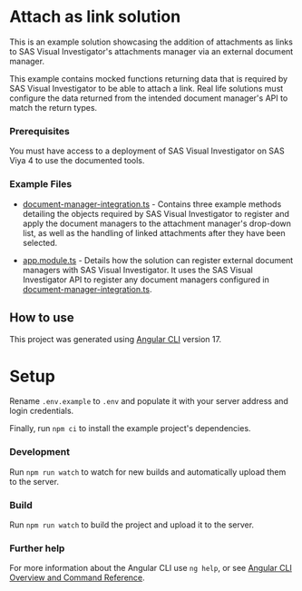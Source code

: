 # Attach as link solution

This is an example solution showcasing the addition of attachments as links to SAS Visual Investigator's attachments manager via an external document manager.

This example contains mocked functions returning data that is required by SAS Visual Investigator to be able to attach a link. Real life solutions must configure the data returned from the intended document manager's API to match the return types.

### Prerequisites

You must have access to a deployment of SAS Visual Investigator on SAS Viya 4 to use the documented tools.


### Example Files

* [document-manager-integration.ts](projects/components/src/lib/document-manager-integration.ts) - Contains three example methods detailing the objects required by SAS Visual Investigator to register and apply the document managers to the attachment manager's drop-down list, as well as the handling of linked attachments after they have been selected.

* [app.module.ts](projects/components/src/app.module.ts) - Details how the solution can register external document managers with SAS Visual Investigator. It uses the SAS Visual Investigator API to register any document managers configured in [document-manager-integration.ts](projects/components/src/lib/document-manager-integration.ts).


## How to  use
This project was generated using [Angular CLI](https://github.com/angular/angular-cli) version 17.

# Setup
Rename `.env.example` to `.env` and populate it with your server address and login credentials. 

Finally, run `npm ci` to install the example project's dependencies.

### Development

Run `npm run watch` to watch for new builds and automatically upload them to the server.

### Build

Run `npm run watch` to build the project and upload it to the server.

### Further help

For more information about the Angular CLI use `ng help`, or see [Angular CLI Overview and Command Reference](https://angular.io/cli).
